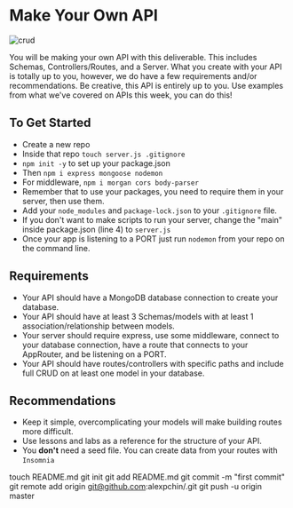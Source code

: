 # Make Your Own API 

<div>
  <img alt="crud" src="https://miro.medium.com/max/10222/1*VTbKBIISbB9PhUK15H9xkA.png" />
</div>

You will be making your own API with this deliverable. This includes Schemas, Controllers/Routes, and a Server. What you create with your API is totally up to you, however, we do have a few requirements and/or recommendations. Be creative, this API is entirely up to you. Use examples from what we've covered on APIs this week, you can do this! 

## To Get Started
- Create a new repo
- Inside that repo `touch server.js .gitignore`
- `npm init -y` to set up your package.json
- Then `npm i express mongoose nodemon`
- For middleware, `npm i morgan cors body-parser`
- Remember that to use your packages, you need to require them in your server, then use them.
- Add your `node_modules` and `package-lock.json` to your `.gitignore` file.
- If you don't want to make scripts to run your server, change the "main" inside package.json (line 4) to `server.js`
- Once your app is listening to a PORT just run `nodemon` from your repo on the command line.

## Requirements
- Your API should have a MongoDB database connection to create your database.
- Your API should have at least 3 Schemas/models with at least 1 association/relationship between models.
- Your server should require express, use some middleware, connect to your database connection, have a route that connects to your AppRouter, and be listening on a PORT.
- Your API should have routes/controllers with specific paths and include full CRUD on at least one model in your database.

## Recommendations
- Keep it simple, overcomplicating your models will make building routes more difficult.
- Use lessons and labs as a reference for the structure of your API.
- You **don't** need a seed file. You can create data from your routes with `Insomnia`


touch README.md
git init
git add README.md
git commit -m "first commit"
git remote add origin git@github.com:alexpchin/<reponame>.git
git push -u origin master